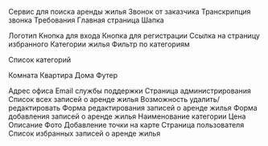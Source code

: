 Сервис для поиска аренды жилья
Звонок от заказчика
Транскрипция звонка
Требования
Главная страница
Шапка

Логотип
Кнопка для входа
Кнопка для регистрации
Ссылка на страницу избранного
Категории жилья
Фильтр по категориям

Список категорий

Комната
Квартира
Дома
Футер

Адрес офиса
Email службы поддержки
Страница администрирования
Список всех записей о аренде жилья
Возможность удалить/редактировать
Форма редактирования записей о аренде жилья
Форма добавления записей о аренде жилья
Наименование категории
Цена
Описание
Фото
Добавление точки на карте
Страница пользователя
Список избранных записей о аренде жилья
